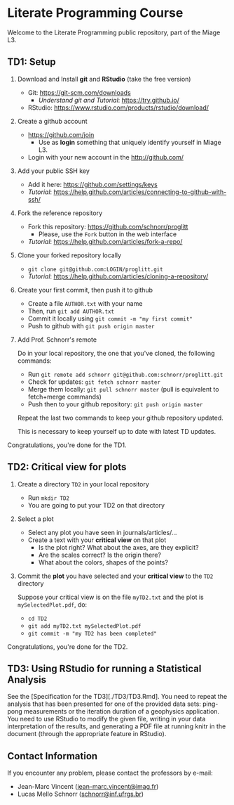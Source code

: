 # Literate Programming Course

Welcome to the Literate Programming public repository, part of the Miage L3.

## TD1: Setup

1. Download and Install **git** and **RStudio** (take the free version)
   - Git: https://git-scm.com/downloads
     - _Understand git and Tutorial_: https://try.github.io/
   - RStudio: https://www.rstudio.com/products/rstudio/download/

2. Create a github account
   - https://github.com/join
     - Use as **login** something that uniquely identify yourself in Miage L3.
   - Login with your new account in the http://github.com/

3. Add your public SSH key
   - Add it here: https://github.com/settings/keys
   - _Tutorial_: https://help.github.com/articles/connecting-to-github-with-ssh/


4. Fork the reference repository
   - Fork this repository: https://github.com/schnorr/proglitt
     - Please, use the `Fork` button in the web interface
   - _Tutorial_: https://help.github.com/articles/fork-a-repo/

5. Clone your forked repository locally
   - `git clone git@github.com:LOGIN/proglitt.git`
   - _Tutorial_: https://help.github.com/articles/cloning-a-repository/


6. Create your first commit, then push it to github
   - Create a file `AUTHOR.txt` with your name
   - Then, run `git add AUTHOR.txt`
   - Commit it locally using `git commit -m "my first commit"`
   - Push to github with `git push origin master`

7. Add Prof. Schnorr's remote

   Do in your local repository, the one that you've cloned, the following commands:
   
   - Run `git remote add schnorr git@github.com:schnorr/proglitt.git`
   - Check for updates: `git fetch schnorr master`
   - Merge them locally: `git pull schnorr master` (pull is equivalent to fetch+merge commands)
   - Push then to your github repository: `git push origin master`

   Repeat the last two commands to keep your github repository updated.

   This is necessary to keep yourself up to date with latest TD updates.

   
Congratulations, you're done for the TD1.

## TD2: Critical view for plots

1. Create a directory `TD2` in your local repository
   - Run `mkdir TD2`
   - You are going to put your TD2 on that directory

1. Select a plot
   - Select any plot you have seen in journals/articles/...
   - Create a text with your **critical view** on that plot
     - Is the plot right? What about the axes, are they explicit?
     - Are the scales correct? Is the origin there?
     - What about the colors, shapes of the points?

2. Commit the **plot** you have selected and your **critical view** to the `TD2` directory

   Suppose your critical view is on the file `myTD2.txt` and the plot is `mySelectedPlot.pdf`, do:
   - `cd TD2`
   - `git add myTD2.txt mySelectedPlot.pdf`
   - `git commit -m "my TD2 has been completed"`

Congratulations, you're done for the TD2.

## TD3: Using RStudio for running a Statistical Analysis

See the [Specification for the TD3][./TD3/TD3.Rmd]. You need to repeat
the analysis that has been presented for one of the provided data
sets: ping-pong measurements or the iteration duration of a geophysics
application. You need to use RStudio to modify the given file, writing
in your data interpretation of the results, and generating a PDF file
at running knitr in the document (through the appropriate feature in
RStudio).

## Contact Information

If you encounter any problem, please contact the professors by e-mail:
- Jean-Marc Vincent (jean-marc.vincent@imag.fr)
- Lucas Mello Schnorr (schnorr@inf.ufrgs.br)
